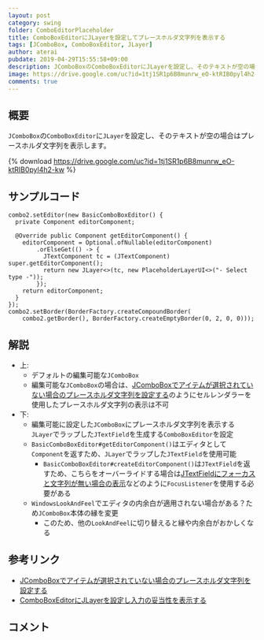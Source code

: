 ```yaml
---
layout: post
category: swing
folder: ComboEditorPlaceholder
title: ComboBoxEditorにJLayerを設定してプレースホルダ文字列を表示する
tags: [JComboBox, ComboBoxEditor, JLayer]
author: aterai
pubdate: 2019-04-29T15:55:58+09:00
description: JComboBoxのComboBoxEditorにJLayerを設定し、そのテキストが空の場合はプレースホルダ文字列を表示します。
image: https://drive.google.com/uc?id=1tj1SR1p6B8munrw_eO-ktRIB0pyl4h2-kw
comments: true
---
```

## 概要
`JComboBox`の`ComboBoxEditor`に`JLayer`を設定し、そのテキストが空の場合はプレースホルダ文字列を表示します。

{% download https://drive.google.com/uc?id=1tj1SR1p6B8munrw_eO-ktRIB0pyl4h2-kw %}

## サンプルコード
<pre class="prettyprint"><code>combo2.setEditor(new BasicComboBoxEditor() {
  private Component editorComponent;

  @Override public Component getEditorComponent() {
    editorComponent = Optional.ofNullable(editorComponent)
        .orElseGet(() -&gt; {
          JTextComponent tc = (JTextComponent) super.getEditorComponent();
          return new JLayer&lt;&gt;(tc, new PlaceholderLayerUI&lt;&gt;("- Select type -"));
        });
    return editorComponent;
  }
});
combo2.setBorder(BorderFactory.createCompoundBorder(
    combo2.getBorder(), BorderFactory.createEmptyBorder(0, 2, 0, 0)));
</code></pre>

## 解説
- 上:
    - デフォルトの編集可能な`JComboBox`
    - 編集可能な`JComboBox`の場合は、[JComboBoxでアイテムが選択されていない場合のプレースホルダ文字列を設定する](https://ateraimemo.com/Swing/ComboBoxPlaceholder.html)のようにセルレンダラーを使用したプレースホルダ文字列の表示は不可
- 下:
    - 編集可能に設定した`JComboBox`にプレースホルダ文字列を表示する`JLayer`でラップした`JTextField`を生成する`ComboBoxEditor`を設定
    - `BasicComboBoxEditor#getEditorComponent()`はエディタとして`Component`を返すため、`JLayer`でラップした`JTextField`を使用可能
        - `BasicComboBoxEditor#createEditorComponent()`は`JTextField`を返すため、こちらをオーバーライドする場合は[JTextFieldにフォーカスと文字列が無い場合の表示](https://ateraimemo.com/Swing/GhostText.html)などのように`FocusListener`を使用する必要がある
    - `WindowsLookAndFeel`でエディタの内余白が適用されない場合がある？ため`JComboBox`本体の縁を変更
        - このため、他の`LookAndFeel`に切り替えると縁や内余白がおかしくなる

<!-- dummy comment line for breaking list -->

## 参考リンク
- [JComboBoxでアイテムが選択されていない場合のプレースホルダ文字列を設定する](https://ateraimemo.com/Swing/ComboBoxPlaceholder.html)
- [ComboBoxEditorにJLayerを設定し入力の妥当性を表示する](https://ateraimemo.com/Swing/ComboBoxEditorVerifier.html)

<!-- dummy comment line for breaking list -->

## コメント
